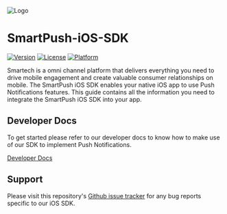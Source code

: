 ![Logo](https://netcorecloud.com/wp-content/themes/netcoretheme/assets/images/netcore-logo-main.svg)
# SmartPush-iOS-SDK

[![Version](https://img.shields.io/cocoapods/v/Smartech-iOS-SDK.svg?style=flat)](http://cocoapods.org/pods/Smartech-iOS-SDK) [![License](https://img.shields.io/cocoapods/l/Smartech-iOS-SDK.svg?style=flat)](http://cocoapods.org/pods/Smartech-iOS-SDK) [![Platform](https://img.shields.io/cocoapods/p/Smartech-iOS-SDK.svg?style=flat)](http://cocoapods.org/pods/Smartech-iOS-SDK)

Smartech is a omni channel platform that delivers everything you need to drive mobile engagement and create valuable consumer relationships on mobile. The SmartPush iOS SDK enables your native iOS app to use Push Notifications features. This guide contains all the information you need to integrate the SmartPush iOS SDK into your app.

## Developer Docs
To get started please refer to our developer docs to know how to make use of our SDK to implement Push Notifications.

[Developer Docs](https://docs.netcoresmartech.com/docs/ios-customer-engagement)

## Support
Please visit this repository's [Github issue tracker](https://github.com/NetcoreSolutions/SmartPush-iOS-SDK/issues) for any bug reports specific to our iOS SDK.